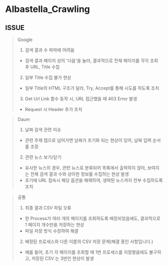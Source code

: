 # Albastella_Crawling  

ISSUE
-----

> Google
> 1. 검색 결과 수 파악에 어려움  
>   * 검색 결과 페이지 상의 '다음'을  눌러, 결과적으로 전체 페이지를 각각 조회 후 URL, Title 수집
> 2. 일부 Title 수집 불가 현상
>   * 일부 Title의 HTML 구조가 달라, Try, Accept를 통해 시도를 하도록 조치
> 3. Get Url Link 함수 동작 시, URL 접근했을 때 403 Error 발생
>   * Request 시 Header 추가 조치

> Daum
> 1. 날짜 검색 관련 이슈  
>   * 관련 주제 탭으로 넘어가면 날짜가 초기화 되는 현상이 있어, 날짜 입력 순서를 조정
> 2. 관련 뉴스 보기/닫기
>   * 유사한 뉴스의 경우, 관련 뉴스로 분류되어 목록에서 출력하지 않아, 보여지는 전체 검색 결과 수와 상이한 정보를 수집하는 현상 발생  
>   * 초기에 URL 접속시 해당 옵션을 해제하여, 생략된 뉴스까지 전부 수집하도록 조치

> 공통
> 1. 최종 결과 CSV 파일 오류  
>   * 한 Process가 여러 개의 페이지를 조회하도록 배정되었음에도, 결과적으로 1 페이지 개수만을 저장하는 현상
>   * 파일 저장 방식 수정하여 해결
> 2. 배정된 프로세스와 다른 이름의 CSV 저장 문제(해결 중인 사항입니다.)
>   * 예를 들어, 초기 각 페이지를 조회할 때 1번 프로세스를 지정했음에도 불구하고, 저장된 CSV 는 3번인 현상이 발생